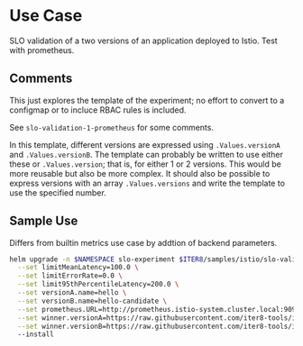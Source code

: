 # Use Case

SLO validation of a two versions of an application deployed to Istio.
Test with prometheus.

## Comments

This just explores the template of the experiment; no effort to convert to a configmap or to incluce RBAC rules is included.

See `slo-validation-1-prometheus` for some comments.

In this template, different versions are expressed using `.Values.versionA` and `.Values.versionB`. The template can probably be written to use either these or `.Values.version`; that is, for either 1 or 2 versions.  This would be more reusable but also be more complex.  It should also be possible to express versions with an array `.Values.versions` and write the template to use the specified number.

## Sample Use

Differs from builtin metrics use case by addtion of backend parameters.

```bash
helm upgrade -n $NAMESPACE slo-experiment $ITER8/samples/istio/slo-validation \
  --set limitMeanLatency=100.0 \
  --set limitErrorRate=0.0 \
  --set limit95thPercentileLatency=200.0 \
  --set versionA.name=hello \
  --set versionB.name=hello-candidate \
  --set prometheus.URL=http://prometheus.istio-system.cluster.local:9090 \
  --set winner.versionA=https://raw.githubusercontent.com/iter8-tools/iter8/v0.8/samples/istio/hello/hello.yaml \
  --set winner.versionB=https://raw.githubusercontent.com/iter8-tools/iter8/v0.8/samples/istio/hello/hello-candidate.yaml
  --install 
```
